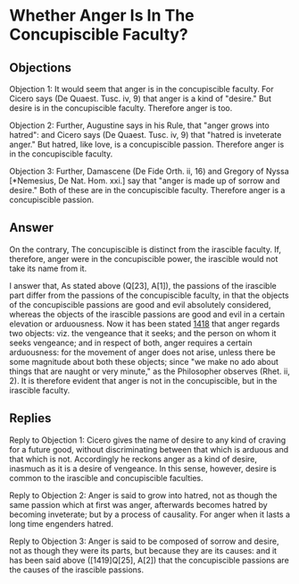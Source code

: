 # Whether Anger Is In The Concupiscible Faculty?

## Objections

Objection 1: It would seem that anger is in the concupiscible faculty. For Cicero says (De Quaest. Tusc. iv, 9) that anger is a kind of "desire." But desire is in the concupiscible faculty. Therefore anger is too.

Objection 2: Further, Augustine says in his Rule, that "anger grows into hatred": and Cicero says (De Quaest. Tusc. iv, 9) that "hatred is inveterate anger." But hatred, like love, is a concupiscible passion. Therefore anger is in the concupiscible faculty.

Objection 3: Further, Damascene (De Fide Orth. ii, 16) and Gregory of Nyssa [*Nemesius, De Nat. Hom. xxi.] say that "anger is made up of sorrow and desire." Both of these are in the concupiscible faculty. Therefore anger is a concupiscible passion.

## Answer

On the contrary, The concupiscible is distinct from the irascible faculty. If, therefore, anger were in the concupiscible power, the irascible would not take its name from it.

I answer that, As stated above (Q[23], A[1]), the passions of the irascible part differ from the passions of the concupiscible faculty, in that the objects of the concupiscible passions are good and evil absolutely considered, whereas the objects of the irascible passions are good and evil in a certain elevation or arduousness. Now it has been stated [1418](A[2]) that anger regards two objects: viz. the vengeance that it seeks; and the person on whom it seeks vengeance; and in respect of both, anger requires a certain arduousness: for the movement of anger does not arise, unless there be some magnitude about both these objects; since "we make no ado about things that are naught or very minute," as the Philosopher observes (Rhet. ii, 2). It is therefore evident that anger is not in the concupiscible, but in the irascible faculty.

## Replies

Reply to Objection 1: Cicero gives the name of desire to any kind of craving for a future good, without discriminating between that which is arduous and that which is not. Accordingly he reckons anger as a kind of desire, inasmuch as it is a desire of vengeance. In this sense, however, desire is common to the irascible and concupiscible faculties.

Reply to Objection 2: Anger is said to grow into hatred, not as though the same passion which at first was anger, afterwards becomes hatred by becoming inveterate; but by a process of causality. For anger when it lasts a long time engenders hatred.

Reply to Objection 3: Anger is said to be composed of sorrow and desire, not as though they were its parts, but because they are its causes: and it has been said above ([1419]Q[25], A[2]) that the concupiscible passions are the causes of the irascible passions.